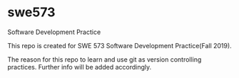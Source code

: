# swe573
Software Development Practice

This repo is created for SWE 573 Software Development Practice(Fall 2019).

The reason for this repo to learn and use git as version controlling practices. Further info will be added accordingly.
